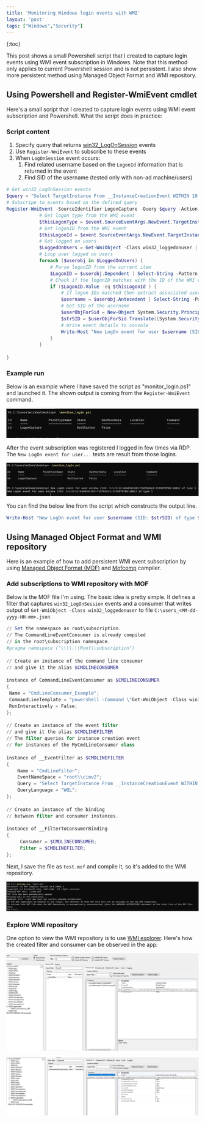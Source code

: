 ```yaml
---
title: 'Monitoring Windows login events with WMI'
layout: 'post'
tags: ["Windows","Security"]
---
```


{:toc}

This post shows a small Powershell script that I created to capture login events using WMI event subscription in Windows.
Note that this method only applies to current Powershell session and is not persistent. 
I also show more persistent method using Managed Object Format and WMI repository.

## Using Powershell and Register-WmiEvent cmdlet

Here's a small script that I created to capture login events using WMI event subscription and Powershell.
What the script does in practice:

### Script content

1. Specify query that returns [win32_LogOnSession](https://docs.microsoft.com/en-us/windows/win32/cimwin32prov/win32-logonsession) events
2. Use `Register-WmiEvent` to subscribe to these events
3. When `LogOnSession` event occurs:
   1. Find related username based on the `LogonId` information that is returned in the event
   2. Find SID of the username (tested only with non-ad machine/users)

```powershell
# Get win32_LogOnSession events
$query = "Select TargetInstance From __InstanceCreationEvent WITHIN 10 WHERE TargetInstance ISA 'win32_LogOnSession'"
# Subscripe to events based on the defined query
Register-WmiEvent -SourceIdentifier LogonCapture -Query $query -Action {
            # Get logon type from the WMI event
            $thisLogonType = $event.SourceEventArgs.NewEvent.TargetInstance.LogonType
            # Get logonID from the WMI event
            $thisLogonId = $event.SourceEventArgs.NewEvent.TargetInstance.LogonId
            # Get logged on users
            $LoggedOnUsers = Get-WmiObject -Class win32_loggedonuser | Select-Object Antecedent,Dependent
            # Loop over logged on users
            foreach ($userobj in $LoggedOnUsers) {
                # Parse logonID from the current item
                $LogonID = $userobj.Dependent | Select-String -Pattern 'win32_LogonSession\.LogonId="(.*)"' | % { $_.matches.groups[1] }
                # Check if the logonID matches with the ID of the WMI event
                if ($LogonID.Value -eq $thisLogonId ) {
                    # If logon IDs matched then extract associated username 
                    $username = $userobj.Antecedent | Select-String -Pattern ',Name="(.*)"' | % { $_.matches.groups[1] }
                    # Get SID of the username
                    $userObjForSid = New-Object System.Security.Principal.NTAccount($username.Value)
                    $strSID = $userObjForSid.Translate([System.Security.Principal.SecurityIdentifier])
                    # Write event details to console
                    Write-Host "New LogOn event for user $username (SID: $strSID) of type $thisLogonType"
                }
            }
               
}
```

### Example run

Below is an example where I have saved the script as "monitor_login.ps1" and launched it. The shown output is coming from the `Register-WmiEvent` command. 

![](/assets/wmi_register.png)

After the event subscription was registered I logged in few times via RDP. The `New LogOn event for user...` texts are result from those logins.

![](/assets/wmi_capture_events.png)

You can find the below line from the script which constructs the output line.

```powershell
Write-Host "New LogOn event for user $username (SID: $strSID) of type $thisLogonType"
```

## Using Managed Object Format and WMI repository

Here is an example of how to add persistent WMI event subscription by using [Managed Object Format (MOF)](https://docs.microsoft.com/en-us/windows/win32/wmisdk/managed-object-format--mof-) and [Mofcomp](https://docs.microsoft.com/en-us/windows/win32/wmisdk/mofcomp) compiler.

### Add subscriptions to WMI repository with MOF

Below is the MOF file I'm using. The basic idea is pretty simple. It defines a filter that captures `win32_LogOnSession` events and a consumer that writes output of `Get-WmiObject -Class win32_loggedonuser` to file `C:\users_<MM-dd-yyyy-HH-mm>.json`.

```powershell
// Set the namespace as root\subscription.
// The CommandLineEventConsumer is already compiled
// in the root\subscription namespace. 
#pragma namespace ("\\\\.\\Root\\subscription")

// Create an instance of the command line consumer
// and give it the alias $CMDLINECONSUMER

instance of CommandLineEventConsumer as $CMDLINECONSUMER
{
 Name = "CmdLineConsumer_Example";
 CommandLineTemplate = "powershell -Command \"Get-WmiObject -Class win32_loggedonuser | ConvertTo-Json | Out-File C:\\users_$(Get-Date -Format 'MM-dd-yyyy-HH-mm').json\"";
 RunInteractively = False;
};    

// Create an instance of the event filter
// and give it the alias $CMDLINEFILTER
// The filter queries for instance creation event
// for instances of the MyCmdLineConsumer class

instance of __EventFilter as $CMDLINEFILTER
{
    Name = "CmdLineFilter";
    EventNameSpace = "root\\cimv2";
    Query = "Select TargetInstance From __InstanceCreationEvent WITHIN 10 WHERE TargetInstance ISA 'win32_LogOnSession'";
    QueryLanguage = "WQL";
};

// Create an instance of the binding
// between filter and consumer instances.

instance of __FilterToConsumerBinding
{
     Consumer = $CMDLINECONSUMER;
     Filter = $CMDLINEFILTER;
};
```

Next, I save the file as `test.mof` and compile it, so it's added to the WMI repository.

![](/assets/wmi_mofcomp.png)

### Explore WMI repository

One option to view the WMI repository is to use [WMI explorer](https://github.com/vinaypamnani/wmie2/release). Here's how the created filter and consumer can be observed in the app:

![](/assets/wmi_explorer_filter.png)

![](/assets/wmi_explorer_consumer.png)
